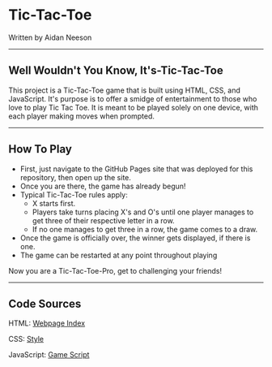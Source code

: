 # Tic-Tac-Toe

Written by Aidan Neeson

---
## Well Wouldn't You Know, It's-Tic-Tac-Toe

This project is a Tic-Tac-Toe game that is built using HTML, CSS, and JavaScript. It's purpose is to offer a smidge of entertainment to those who love to play Tic Tac Toe. It is meant to be played solely on one device, with each player making moves when prompted.

---

## How To Play

- First, just navigate to the GitHub Pages site that was deployed for this repository, then open up the site.
- Once you are there, the game has already begun!
- Typical Tic-Tac-Toe rules apply:
    - X starts first.
    - Players take turns placing X's and O's until one player manages to get three of their respective letter in a row.
    - If no one manages to get three in a row, the game comes to a draw.
- Once the game is officially over, the winner gets displayed, if there is one.
- The game can be restarted at any point throughout playing

Now you are a Tic-Tac-Toe-Pro, get to challenging your friends!

---

## Code Sources

HTML: [Webpage Index](./docs/index.html)

CSS: [Style](./docs/style/style.css)

JavaScript: [Game Script](./docs/scripts/script.js)